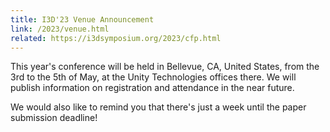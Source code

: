 ```yaml
---
title: I3D'23 Venue Announcement
link: /2023/venue.html
related: https://i3dsymposium.org/2023/cfp.html
---
```


This year's conference will be held in Bellevue, CA, United States, from the 3rd to the 5th of May, at the Unity Technologies offices there. We will publish information on registration and attendance in the near future.

We would also like to remind you that there's just a week until the paper submission deadline!

<!--more-->

